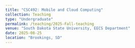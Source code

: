 ```yaml
---
title: "CSC492: Mobile and Cloud Computing"
collection: Teaching
type: "Undergraduate"
permalink: /teaching/2025-Fall-teaching
venue: "South Dakota State University, EECS Department"
date: 2025-08-25
location: "Brookings, SD"
---
```


<!-- [Slides](https://www.os-book.com/OS10/slide-dir/index.html) -->

<!-- [eBook](https://os.ecci.ucr.ac.cr/slides/Abraham-Silberschatz-Operating-System-Concepts-10th-2018.pdf) -->
